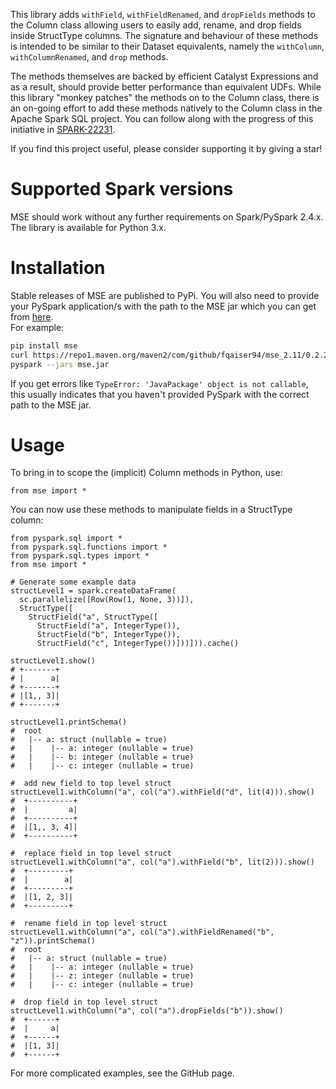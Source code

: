 This library adds `withField`, `withFieldRenamed`, and `dropFields` methods to the Column class allowing users to easily add, rename, and drop fields inside StructType columns. 
The signature and behaviour of these methods is intended to be similar to their Dataset equivalents, namely the `withColumn`, `withColumnRenamed`, and `drop` methods.

The methods themselves are backed by efficient Catalyst Expressions and as a result, should provide better performance than equivalent UDFs. 
While this library "monkey patches" the methods on to the Column class, 
there is an on-going effort to add these methods natively to the Column class in the Apache Spark SQL project. 
You can follow along with the progress of this initiative in [SPARK-22231](https://issues.apache.org/jira/browse/SPARK-22231).

If you find this project useful, please consider supporting it by giving a star!

# Supported Spark versions

MSE should work without any further requirements on Spark/PySpark 2.4.x. 
The library is available for Python 3.x.

# Installation

Stable releases of MSE are published to PyPi.
You will also need to provide your PySpark application/s with the path to the MSE jar which you can get from [here](https://search.maven.org/artifact/com.github.fqaiser94/mse_2.11).  
For example: 

```bash
pip install mse
curl https://repo1.maven.org/maven2/com/github/fqaiser94/mse_2.11/0.2.2/mse_2.11-0.2.2.jar --output mse.jar
pyspark --jars mse.jar
```

If you get errors like `TypeError: 'JavaPackage' object is not callable`, this usually indicates that you haven't 
provided PySpark with the correct path to the MSE jar.

# Usage 
To bring in to scope the (implicit) Column methods in Python, use:

```python3
from mse import *
```

You can now use these methods to manipulate fields in a StructType column: 

```python3
from pyspark.sql import *
from pyspark.sql.functions import *
from pyspark.sql.types import *
from mse import *

# Generate some example data
structLevel1 = spark.createDataFrame(
  sc.parallelize([Row(Row(1, None, 3))]),
  StructType([
    StructField("a", StructType([
      StructField("a", IntegerType()),
      StructField("b", IntegerType()),
      StructField("c", IntegerType())]))])).cache()
      
structLevel1.show()
# +-------+                                                                       
# |      a|
# +-------+
# |[1,, 3]|
# +-------+

structLevel1.printSchema()
#  root
#   |-- a: struct (nullable = true)
#   |    |-- a: integer (nullable = true)
#   |    |-- b: integer (nullable = true)
#   |    |-- c: integer (nullable = true)

#  add new field to top level struct
structLevel1.withColumn("a", col("a").withField("d", lit(4))).show()
#  +----------+
#  |         a|
#  +----------+
#  |[1,, 3, 4]|
#  +----------+

#  replace field in top level struct
structLevel1.withColumn("a", col("a").withField("b", lit(2))).show()
#  +---------+
#  |        a|
#  +---------+
#  |[1, 2, 3]|
#  +---------+

#  rename field in top level struct
structLevel1.withColumn("a", col("a").withFieldRenamed("b", "z")).printSchema()
#  root
#   |-- a: struct (nullable = true)
#   |    |-- a: integer (nullable = true)
#   |    |-- z: integer (nullable = true)
#   |    |-- c: integer (nullable = true)

#  drop field in top level struct
structLevel1.withColumn("a", col("a").dropFields("b")).show()
#  +------+
#  |     a|
#  +------+
#  |[1, 3]|
#  +------+
```

For more complicated examples, see the GitHub page. 